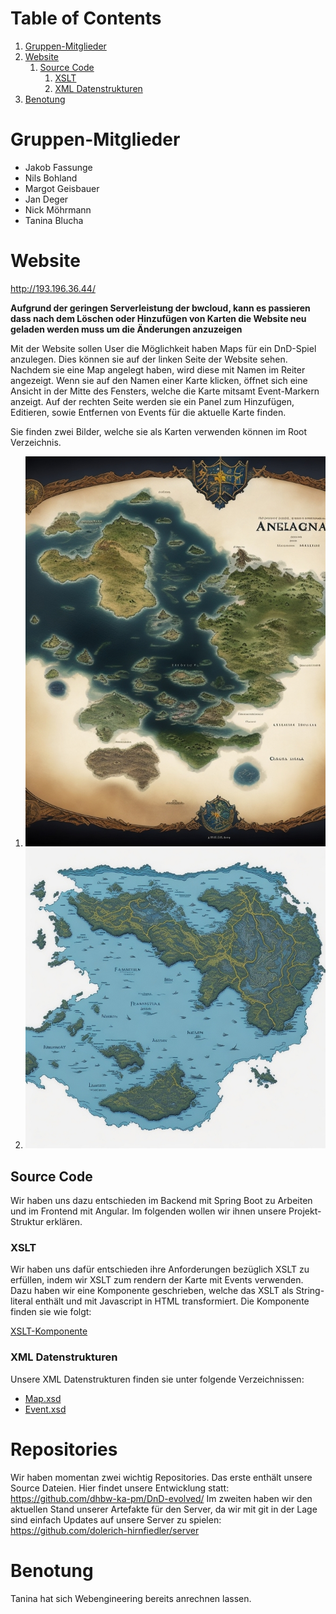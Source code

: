 # Table of Contents

1.  [Gruppen-Mitglieder](#orge0ceed0)
2.  [Website](#org2bc2af4)
    1.  [Source Code](#org5355a5a)
        1.  [XSLT](#org4f5da97)
        2.  [XML Datenstrukturen](#org71a1b26)
3.  [Benotung](#orge4e0eb2)

<a id="orge0ceed0"></a>

# Gruppen-Mitglieder

- Jakob Fassunge
- Nils Bohland
- Margot Geisbauer
- Jan Deger
- Nick Möhrmann
- Tanina Blucha

<a id="org2bc2af4"></a>

# Website

<http://193.196.36.44/>

**Aufgrund der geringen Serverleistung der bwcloud, kann es passieren dass nach dem Löschen oder Hinzufügen von Karten die Website neu geladen werden muss um die Änderungen anzuzeigen**

Mit der Website sollen User die Möglichkeit haben Maps für ein DnD-Spiel anzulegen.
Dies können sie auf der linken Seite der Website sehen. Nachdem sie eine Map angelegt haben, wird diese mit Namen im Reiter angezeigt. Wenn sie auf den Namen einer Karte klicken, öffnet sich eine Ansicht in der Mitte des Fensters, welche die Karte mitsamt Event-Markern anzeigt. Auf der rechten Seite werden sie ein Panel zum Hinzufügen, Editieren, sowie Entfernen von Events für die aktuelle Karte finden.

Sie finden zwei Bilder, welche sie als Karten verwenden können im Root Verzeichnis.

1.  ![img](fantasy-map-1.jpeg)
2.  ![img](fantasy-map-2.jpeg)

<a id="org5355a5a"></a>

## Source Code

Wir haben uns dazu entschieden im Backend mit Spring Boot zu Arbeiten und im Frontend mit Angular. Im folgenden wollen wir ihnen unsere Projekt-Struktur erklären.

<a id="org4f5da97"></a>

### XSLT

Wir haben uns dafür entschieden ihre Anforderungen bezüglich XSLT zu erfüllen, indem wir XSLT zum rendern der Karte mit Events verwenden.
Dazu haben wir eine Komponente geschrieben, welche das XSLT als String-literal enthält und mit Javascript in HTML transformiert. Die Komponente finden sie wie folgt:

[XSLT-Komponente](./angular-frontend/src/app/interactive-map/interactive-map.component.ts)

<a id="org71a1b26"></a>

### XML Datenstrukturen

Unsere XML Datenstrukturen finden sie unter folgende Verzeichnissen:

- [Map.xsd](backend/persistence/xmlDocs/schemas/Map.xsd)
- [Event.xsd](backend/persistence/xmlDocs/schemas/Event.xsd)

<a id="orge4e0eb2"></a>

# Repositories
Wir haben momentan zwei wichtig Repositories. Das erste enthält unsere Source Dateien. Hier findet unsere Entwicklung statt:
https://github.com/dhbw-ka-pm/DnD-evolved/
Im zweiten haben wir den aktuellen Stand unserer Artefakte für den Server, da wir mit git in der Lage sind einfach Updates auf unsere Server zu spielen:
https://github.com/dolerich-hirnfiedler/server


# Benotung
Tanina hat sich Webengineering bereits anrechnen lassen.



